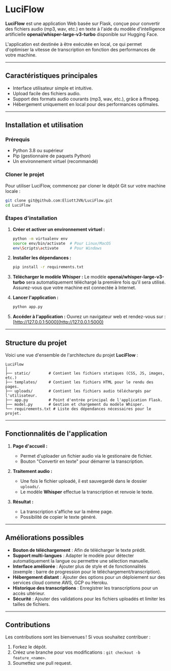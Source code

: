 # **LuciFlow**

**LuciFlow** est une application Web basée sur Flask, conçue pour convertir des fichiers audio (mp3, wav, etc.) en texte à l'aide du modèle d'intelligence artificielle **openai/whisper-large-v3-turbo** disponible sur Hugging Face.

L'application est destinée à être exécutée en local, ce qui permet d'optimiser la vitesse de transcription en fonction des performances de votre machine.

---

## **Caractéristiques principales**

- Interface utilisateur simple et intuitive.
- Upload facile des fichiers audio.
- Support des formats audio courants (mp3, wav, etc.), grâce à ffmpeg.
- Hébergement uniquement en local pour des performances optimales.

---

## **Installation et utilisation**

### **Prérequis**

- Python 3.8 ou supérieur
- Pip (gestionnaire de paquets Python)
- Un environnement virtuel (recommandé)

### **Cloner le projet**

Pour utiliser LuciFlow, commencez par cloner le dépôt Git sur votre machine locale :

```bash
git clone git@github.com:EliottJVN/LuciFlow.git
cd LuciFlow
```

### **Étapes d'installation**

1. **Créer et activer un environnement virtuel :**

   ```bash
   python -m virtualenv env
   source env/bin/activate  # Pour Linux/MacOS
   env\Scripts\activate     # Pour Windows
   ```

2. **Installer les dépendances :**

   ```bash
   pip install -r requirements.txt
   ```

3. **Télécharger le modèle Whisper :**
   Le modèle **openai/whisper-large-v3-turbo** sera automatiquement téléchargé la première fois qu'il sera utilisé. Assurez-vous que votre machine est connectée à Internet.

4. **Lancer l'application :**

   ```bash
   python app.py
   ```

5. **Accéder à l'application :**
   Ouvrez un navigateur web et rendez-vous sur : [http://127.0.0.1:5000](http://127.0.0.1:5000)

---

## **Structure du projet**

Voici une vue d'ensemble de l'architecture du projet **LuciFlow** :

```text
LuciFlow
│
├── static/        # Contient les fichiers statiques (CSS, JS, images, etc.)
├── templates/     # Contient les fichiers HTML pour le rendu des pages.
├── uploads/       # Contient les fichiers audio téléchargés par l'utilisateur.
├── app.py         # Point d'entrée principal de l'application Flask.
├── model.py       # Gestion et chargement du modèle Whisper.
└── requirements.txt # Liste des dépendances nécessaires pour le projet.
```

---

## **Fonctionnalités de l'application**

1. **Page d'accueil :**
   - Permet d'uploader un fichier audio via le gestionaire de fichier.
   - Bouton "Convertir en texte" pour démarrer la transcription.

2. **Traitement audio :**
   - Une fois le fichier uploadé, il est sauvegardé dans le dossier `uploads/`.
   - Le modèle **Whisper** effectue la transcription et renvoie le texte.

3. **Résultat :**
   - La transcription s'affiche sur la même page.
   - Possibilité de copier le texte généré.

---

## **Améliorations possibles**

- **Bouton de téléchargement** : Afin de télécharger le texte prédit.
- **Support multi-langues** : Adapter le modèle pour détecter automatiquement la langue ou permettre une sélection manuelle.
- **Interface améliorée** : Ajouter plus de style et de fonctionnalités (exemple : barre de progression pour le téléchargement/transcription).
- **Hébergement distant** : Ajouter des options pour un déploiement sur des services cloud comme AWS, GCP ou Heroku.
- **Historique des transcriptions** : Enregistrer les transcriptions pour un accès ultérieur.
- **Sécurité** : Ajouter des validations pour les fichiers uploadés et limiter les tailles de fichiers.

---

## **Contributions**

Les contributions sont les bienvenues ! Si vous souhaitez contribuer :

1. Forkez le dépôt.
2. Créez une branche pour vos modifications : `git checkout -b feature_<name>`.
3. Soumettez une pull request.
